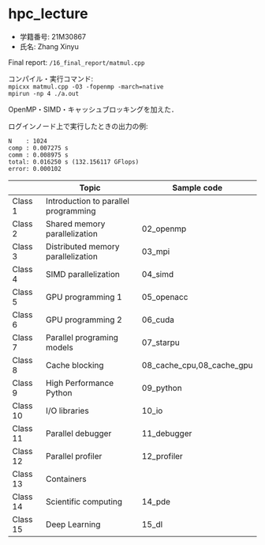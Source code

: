 # hpc_lecture

- 学籍番号: 21M30867
- 氏名: Zhang Xinyu

Final report:
`/16_final_report/matmul.cpp`

コンパイル・実行コマンド: \
`mpicxx matmul.cpp -O3 -fopenmp -march=native` \
`mpirun -np 4 ./a.out`

OpenMP・SIMD・キャッシュブロッキングを加えた．

ログインノード上で実行したときの出力の例:
```
N    : 1024
comp : 0.007275 s
comm : 0.008975 s
total: 0.016250 s (132.156117 GFlops)
error: 0.000102
```


|          | Topic                                | Sample code               |
| -------- | ------------------------------------ | ------------------------- |
| Class 1  | Introduction to parallel programming |                           |
| Class 2  | Shared memory parallelization        | 02_openmp                 |
| Class 3  | Distributed memory parallelization   | 03_mpi                    |
| Class 4  | SIMD parallelization                 | 04_simd                   |
| Class 5  | GPU programming 1                    | 05_openacc                |
| Class 6  | GPU programming 2                    | 06_cuda                   |
| Class 7  | Parallel programing models           | 07_starpu                 |
| Class 8  | Cache blocking                       | 08_cache_cpu,08_cache_gpu |
| Class 9  | High Performance Python              | 09_python                 |
| Class 10 | I/O libraries                        | 10_io                     |
| Class 11 | Parallel debugger                    | 11_debugger               |
| Class 12 | Parallel profiler                    | 12_profiler               |
| Class 13 | Containers                           |                           |
| Class 14 | Scientific computing                 | 14_pde                    |
| Class 15 | Deep Learning                        | 15_dl                     |
